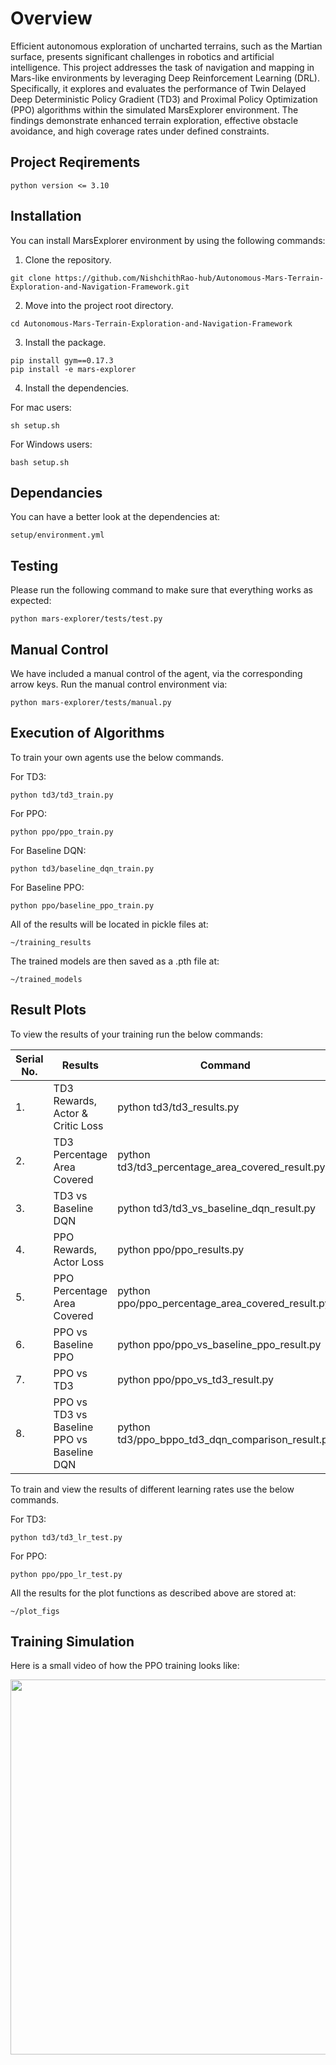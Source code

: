 # Overview

Efficient autonomous exploration of uncharted terrains, such as the Martian surface, presents significant challenges in robotics and artificial intelligence. This project addresses the task of navigation and mapping in Mars-like environments by leveraging Deep Reinforcement Learning (DRL). Specifically, it explores and evaluates the performance of Twin Delayed Deep Deterministic Policy Gradient (TD3) and Proximal Policy Optimization (PPO) algorithms within the simulated MarsExplorer environment. The findings demonstrate enhanced terrain exploration, effective obstacle avoidance, and high coverage rates under defined constraints.

## Project Reqirements
```
python version <= 3.10
```

## Installation

You can install MarsExplorer environment by using the following commands:

1. Clone the repository.
```shell
git clone https://github.com/NishchithRao-hub/Autonomous-Mars-Terrain-Exploration-and-Navigation-Framework.git
```
2. Move into the project root directory.
```shell
cd Autonomous-Mars-Terrain-Exploration-and-Navigation-Framework
```
3. Install the package.
```shell
pip install gym==0.17.3
pip install -e mars-explorer
```
4. Install the dependencies.

For mac users:
```shell
sh setup.sh
```
For Windows users:
```shell
bash setup.sh
```
## Dependancies

You can have a better look at the dependencies at:
```shell
setup/environment.yml
```
## Testing

Please run the following command to make sure that everything works as expected:

```shell
python mars-explorer/tests/test.py
```

## Manual Control

We have included a manual control of the agent, via the corresponding arrow keys. Run the manual control environment via:

```shell
python mars-explorer/tests/manual.py
```

## Execution of Algorithms

To train your own agents use the below commands.

For TD3:
```shell
python td3/td3_train.py
```
For PPO:
```shell
python ppo/ppo_train.py
```
For Baseline DQN:
```shell
python td3/baseline_dqn_train.py
```
For Baseline PPO:
```shell
python ppo/baseline_ppo_train.py
```
All of the results will be located in pickle files at:
```
~/training_results
```
The trained models are then saved as a .pth file at:
```
~/trained_models
```
## Result Plots

To view the results of your training run the below commands:

| Serial No. | Results                                    | Command                   |
|------------|--------------------------------------------|---------------------------|
| 1.         | TD3 Rewards, Actor & Critic Loss           | python td3/td3_results.py |
| 2.         | TD3 Percentage Area Covered                | python td3/td3_percentage_area_covered_result.py |
| 3.         | TD3 vs Baseline DQN                        | python td3/td3_vs_baseline_dqn_result.py |
| 4.         | PPO Rewards, Actor Loss                    | python ppo/ppo_results.py |
| 5.         | PPO Percentage Area Covered                | python ppo/ppo_percentage_area_covered_result.py |
| 6.         | PPO vs Baseline PPO                        | python ppo/ppo_vs_baseline_ppo_result.py |
| 7.         | PPO vs TD3                                 | python ppo/ppo_vs_td3_result.py |
| 8.         | PPO vs TD3 vs Baseline PPO vs Baseline DQN | python td3/ppo_bppo_td3_dqn_comparison_result.py |

To train and view the results of different learning rates use the below commands.

For TD3:
```shell
python td3/td3_lr_test.py
```
For PPO:
```shell
python ppo/ppo_lr_test.py
```
All the results for the plot functions as described above are stored at:
```
~/plot_figs
```
## Training Simulation

Here is a small video of how the PPO training looks like:

<img src="utils/Mars-Explorer-V1.gif" width="600" height="600">
